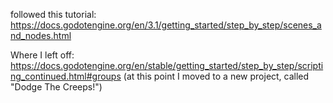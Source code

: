 followed this tutorial: https://docs.godotengine.org/en/3.1/getting_started/step_by_step/scenes_and_nodes.html

Where I left off: https://docs.godotengine.org/en/stable/getting_started/step_by_step/scripting_continued.html#groups
(at this point I moved to a new project, called "Dodge The Creeps!")
